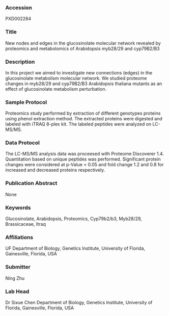 ### Accession
PXD002284

### Title
New nodes and edges in the glucosinolate molecular network revealed by proteomics and metabolomics of Arabidopsis myb28/29 and cyp79B2/B3

### Description
In this project we aimed to investigate new connections (edges) in the glucosinolate metabolism molecular network. We studied proteome changes in myb28/29 and cyp79B2/B3 Arabidopsis thaliana mutants as an effect of glucosinolate metabolism perturbation.

### Sample Protocol
Proteomics study performed by extraction of different genotypes proteins using phenol extraction method. The extracted proteins were digested and labeled with iTRAQ 8-plex kit. The labeled peptides were analyzed on LC-MS/MS.

### Data Protocol
The LC-MS/MS analysis data was proceesed with Proteome Discoverer 1.4. Quantitation based on unique peptides was performed. Significant protein changes were considered at p-Value < 0.05 and fold change 1.2 and 0.8 for increased and decreased proteins respectively.

### Publication Abstract
None

### Keywords
Glucosinolate, Arabidopsis, Proteomics, Cyp79b2/b3, Myb28/29, Brassicaceae, Itraq

### Affiliations
UF
Department of Biology, Genetics Institute, University of Florida, Gainesville, Florida, USA

### Submitter
Ning Zhu

### Lab Head
Dr Sixue Chen
Department of Biology, Genetics Institute, University of Florida, Gainesville, Florida, USA


